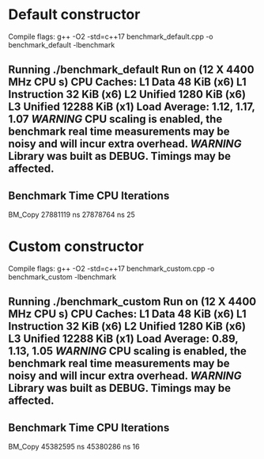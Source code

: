 # Default constructor
Compile flags: g++ -O2 -std=c++17 benchmark_default.cpp -o benchmark_default -lbenchmark

Running ./benchmark_default
Run on (12 X 4400 MHz CPU s)
CPU Caches:
  L1 Data 48 KiB (x6)
  L1 Instruction 32 KiB (x6)
  L2 Unified 1280 KiB (x6)
  L3 Unified 12288 KiB (x1)
Load Average: 1.12, 1.17, 1.07
***WARNING*** CPU scaling is enabled, the benchmark real time measurements may be noisy and will incur extra overhead.
***WARNING*** Library was built as DEBUG. Timings may be affected.
-----------------------------------------------------
Benchmark           Time             CPU   Iterations
-----------------------------------------------------
BM_Copy      27881119 ns     27878764 ns           25



# Custom constructor
Compile flags: g++ -O2 -std=c++17 benchmark_custom.cpp -o benchmark_custom -lbenchmark

Running ./benchmark_custom
Run on (12 X 4400 MHz CPU s)
CPU Caches:
  L1 Data 48 KiB (x6)
  L1 Instruction 32 KiB (x6)
  L2 Unified 1280 KiB (x6)
  L3 Unified 12288 KiB (x1)
Load Average: 0.89, 1.13, 1.05
***WARNING*** CPU scaling is enabled, the benchmark real time measurements may be noisy and will incur extra overhead.
***WARNING*** Library was built as DEBUG. Timings may be affected.
-----------------------------------------------------
Benchmark           Time             CPU   Iterations
-----------------------------------------------------
BM_Copy      45382595 ns     45380286 ns           16
